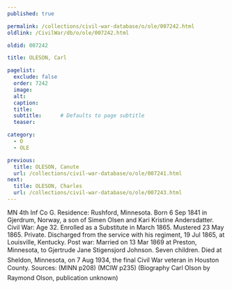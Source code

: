 ```yaml
---
published: true

permalink: /collections/civil-war-database/o/ole/007242.html
oldlink: /CivilWar/db/o/ole/007242.html

oldid: 007242

title: OLESON, Carl

pagelist:
  exclude: false
  order: 7242
  image: 
  alt:
  caption:
  title:
  subtitle:      # Defaults to page subtitle
  teaser:

category: 
  - O 
  - OLE

previous:
  title: OLESON, Canute
  url: /collections/civil-war-database/o/ole/007241.html  
next:
  title: OLESON, Charles
  url: /collections/civil-war-database/o/ole/007243.html   
---
```

MN 4th Inf Co G. Residence: Rushford, Minnesota. Born 6 Sep 1841 in Gjerdrum, Norway, a son of Simen Olsen and Kari Kristine Andersdatter. Civil War: Age 32. Enrolled as a Substitute in March 1865. Mustered 23 May 1865. Private. Discharged from the service with his regiment, 19 Jul 1865, at Louisville, Kentucky. Post war: Married on 13 Mar 1869 at Preston, Minnesota, to Gjertrude &#147;Jane&#148; Stigensjord Johnson. Seven children. Died at Sheldon, Minnesota, on 7 Aug 1934, the final Civil War veteran in Houston County. Sources: (MINN p208) (MCIW p235) (Biography &#147;Carl Olson&#148; by Raymond Olson, publication unknown)